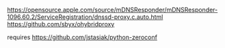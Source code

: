 https://opensource.apple.com/source/mDNSResponder/mDNSResponder-1096.60.2/ServiceRegistration/dnssd-proxy.c.auto.html
https://github.com/sbyx/ohybridproxy

requires https://github.com/jstasiak/python-zeroconf